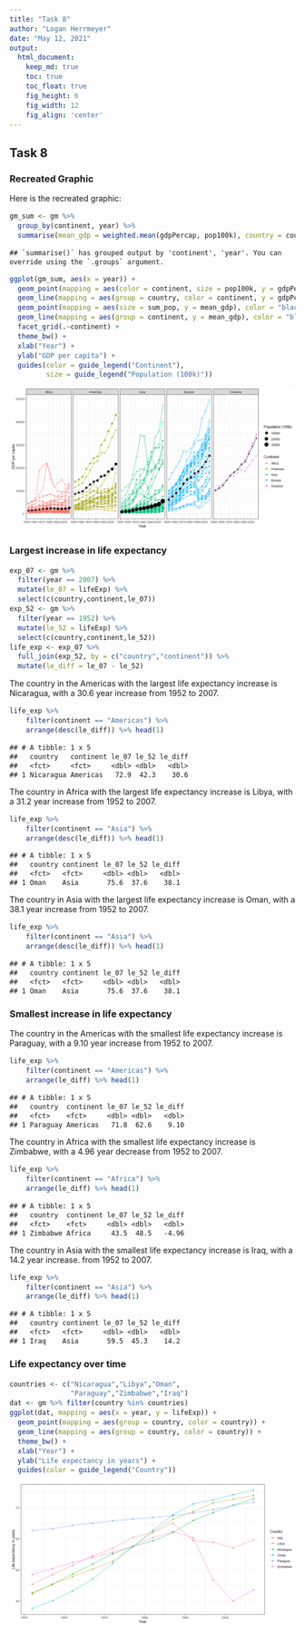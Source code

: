 ```yaml
---
title: "Task 8"
author: "Logan Herrmeyer"
date: "May 12, 2021"
output:
  html_document:  
    keep_md: true
    toc: true
    toc_float: true
    fig_height: 6
    fig_width: 12
    fig_align: 'center'
---
```




## Task 8

### Recreated Graphic

Here is the recreated graphic:


```r
gm_sum <- gm %>% 
  group_by(continent, year) %>% 
  summarise(mean_gdp = weighted.mean(gdpPercap, pop100k), country = country, pop100k = pop100k, gdpPercap = gdpPercap, sum_pop = sum(pop100k))
```

```
## `summarise()` has grouped output by 'continent', 'year'. You can override using the `.groups` argument.
```

```r
ggplot(gm_sum, aes(x = year)) + 
  geom_point(mapping = aes(color = continent, size = pop100k, y = gdpPercap)) +
  geom_line(mapping = aes(group = country, color = continent, y = gdpPercap)) +
  geom_point(mapping = aes(size = sum_pop, y = mean_gdp), color = "black") +
  geom_line(mapping = aes(group = continent, y = mean_gdp), color = "black") +
  facet_grid(.~continent) +
  theme_bw() +
  xlab("Year") +
  ylab("GDP per capita") +
  guides(color = guide_legend("Continent"),
         size = guide_legend("Population (100k)"))
```

![](task8_files/figure-html/unnamed-chunk-2-1.png)<!-- -->

### Largest increase in life expectancy


```r
exp_07 <- gm %>% 
  filter(year == 2007) %>% 
  mutate(le_07 = lifeExp) %>%
  select(c(country,continent,le_07))
exp_52 <- gm %>%
  filter(year == 1952) %>% 
  mutate(le_52 = lifeExp) %>%
  select(c(country,continent,le_52)) 
life_exp <- exp_07 %>%
  full_join(exp_52, by = c("country","continent")) %>%
  mutate(le_diff = le_07 - le_52)
```

The country in the Americas with the largest life expectancy increase is Nicaragua, with a 30.6 year increase from 1952 to 2007.


```r
life_exp %>% 
    filter(continent == "Americas") %>%
    arrange(desc(le_diff)) %>% head(1)
```

```
## # A tibble: 1 x 5
##   country   continent le_07 le_52 le_diff
##   <fct>     <fct>     <dbl> <dbl>   <dbl>
## 1 Nicaragua Americas   72.9  42.3    30.6
```

The country in Africa with the largest life expectancy increase is Libya, with a 31.2 year increase from 1952 to 2007.


```r
life_exp %>% 
    filter(continent == "Asia") %>%
    arrange(desc(le_diff)) %>% head(1)
```

```
## # A tibble: 1 x 5
##   country continent le_07 le_52 le_diff
##   <fct>   <fct>     <dbl> <dbl>   <dbl>
## 1 Oman    Asia       75.6  37.6    38.1
```

The country in Asia with the largest life expectancy increase is Oman, with a 38.1 year increase from 1952 to 2007.


```r
life_exp %>% 
    filter(continent == "Asia") %>%
    arrange(desc(le_diff)) %>% head(1)
```

```
## # A tibble: 1 x 5
##   country continent le_07 le_52 le_diff
##   <fct>   <fct>     <dbl> <dbl>   <dbl>
## 1 Oman    Asia       75.6  37.6    38.1
```

### Smallest increase in life expectancy

The country in the Americas with the smallest life expectancy increase is Paraguay, with a 9.10 year increase from 1952 to 2007.


```r
life_exp %>% 
    filter(continent == "Americas") %>%
    arrange(le_diff) %>% head(1)
```

```
## # A tibble: 1 x 5
##   country  continent le_07 le_52 le_diff
##   <fct>    <fct>     <dbl> <dbl>   <dbl>
## 1 Paraguay Americas   71.8  62.6    9.10
```

The country in Africa with the smallest life expectancy increase is Zimbabwe, with a 4.96 year decrease from 1952 to 2007.


```r
life_exp %>% 
    filter(continent == "Africa") %>%
    arrange(le_diff) %>% head(1)
```

```
## # A tibble: 1 x 5
##   country  continent le_07 le_52 le_diff
##   <fct>    <fct>     <dbl> <dbl>   <dbl>
## 1 Zimbabwe Africa     43.5  48.5   -4.96
```

The country in Asia with the smallest life expectancy increase is Iraq, with a 14.2 year increase. from 1952 to 2007.


```r
life_exp %>% 
    filter(continent == "Asia") %>%
    arrange(le_diff) %>% head(1)
```

```
## # A tibble: 1 x 5
##   country continent le_07 le_52 le_diff
##   <fct>   <fct>     <dbl> <dbl>   <dbl>
## 1 Iraq    Asia       59.5  45.3    14.2
```

### Life expectancy over time


```r
countries <- c("Nicaragua","Libya","Oman",
               "Paraguay","Zimbabwe","Iraq")
dat <- gm %>% filter(country %in% countries)
ggplot(dat, mapping = aes(x = year, y = lifeExp)) +
  geom_point(mapping = aes(group = country, color = country)) +
  geom_line(mapping = aes(group = country, color = country)) +
  theme_bw() +
  xlab("Year") +
  ylab("Life expectancy in years") +
  guides(color = guide_legend("Country"))
```

![](task8_files/figure-html/unnamed-chunk-10-1.png)<!-- -->
